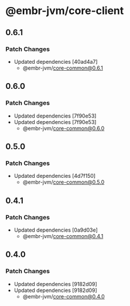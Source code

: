 # @embr-jvm/core-client

## 0.6.1

### Patch Changes

- Updated dependencies [40ad4a7]
  - @embr-jvm/core-common@0.6.1

## 0.6.0

### Patch Changes

- Updated dependencies [7f90e53]
- Updated dependencies [7f90e53]
  - @embr-jvm/core-common@0.6.0

## 0.5.0

### Patch Changes

- Updated dependencies [4d7f150]
  - @embr-jvm/core-common@0.5.0

## 0.4.1

### Patch Changes

- Updated dependencies [0a9d03e]
  - @embr-jvm/core-common@0.4.1

## 0.4.0

### Patch Changes

- Updated dependencies [9182d09]
- Updated dependencies [9182d09]
  - @embr-jvm/core-common@0.4.0
